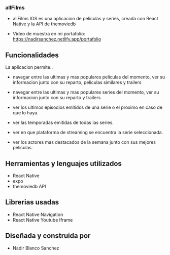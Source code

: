 ### allFilms

- allFilms IOS es una aplicacion de peliculas y series, creada con React Native y la API de themoviedb

- Video de muestra en mi portafolio: https://nadirsanchez.netlify.app/portafolio

## Funcionalidades

 La aplicacion permite..

- navegar entre las ultimas y mas populares peliculas del momento, ver su informacion junto con su reparto,  peliculas similares y trailers

- navegar entre las ultimas y mas populares series del momento, ver su informacion junto con su reparto y trailers

- ver los ultimos episodios emitidos de una serie o el proximo en caso de que lo haya.

- ver las temporadas emitidas de todas las series.

- ver en que plataforma de streaming se encuentra la serie seleccionada.

- ver los actores mas destacados de la semana junto con sus mejores peliculas.

## Herramientas y lenguajes utilizados

- React Native
- expo
- themoviedb API

## Librerias usadas

- React Native Navigation
- React Native Youtube Iframe

## Diseñada y construida por

- Nadir Blanco Sanchez